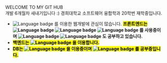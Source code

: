 <!--
**Ywoosang/Ywoosang** is a ✨ _special_ ✨ repository because its `README.md` (this file) appears on your GitHub profile.

Here are some ideas to get you started:

- 🔭 I’m currently working on ...
- 🌱 I’m currently learning ...
- 👯 I’m looking to collaborate on ...
- 🤔 I’m looking for help with ...
- 💬 Ask me about ...
- 📫 How to reach me: ...
- 😄 Pronouns: ...
- ⚡ Fun fact: ...
-->
WELCOME TO MY GIT HUB  
개발 6개월차 새내기입니다 :) 
경희대학교 소프트웨어 융합학과 20학번 재학중입니다. <br>
* ![Language badge](https://img.shields.io/badge/-Flask-black?logo=Flask) 를 이용한 웹개발에 관심이 많습니다.
<mark><b>프론트엔드는<b></mark> ![Language badge](https://img.shields.io/badge/-HTML5-black?logo=HTML5) ![Language badge](https://img.shields.io/badge/-CSS3-black?logo=css3) ![Language badge](https://img.shields.io/badge/-JavaScript-black?logo=javascript) 를 사용중이며 ![Language badge](https://img.shields.io/badge/-vue.js-black?logo=vue.js) ![Language badge](https://img.shields.io/badge/-jQiery-black?logo=jQuery) 도 공부하고 있습니다. 
* <mark><b>백엔드는</b><mark> ![Language badge](https://img.shields.io/badge/-Python-black?logo=python) 을 이용합니다. 
* <mark><b>DB는</b><mark> ![Language badge](https://img.shields.io/badge/-MySQL-black?logo=MySQL) 을 이용중이며 ![Language badge](https://img.shields.io/badge/-MongoDB-black?logo=MongoDB) 를 공부중입니다.  



